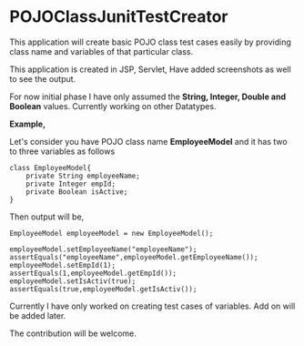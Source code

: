 # POJOClassJunitTestCreator
This application will create basic POJO class test cases easily by providing class name and variables of that particular class.

This application is created in JSP, Servlet, Have added screenshots as well to see the output.

For now initial phase I have only assumed the **String, Integer, Double and Boolean** values. Currently working on other Datatypes.

**Example,**

Let's consider you have POJO class name **EmployeeModel** and it has two to three variables as follows
```
class EmployeeModel{
  	private String employeeName;
  	private Integer empId;
  	private Boolean isActive;
}
```

Then output will be,
```
EmployeeModel employeeModel = new EmployeeModel();

employeeModel.setEmployeeName("employeeName");
assertEquals("employeeName",employeeModel.getEmployeeName());
employeeModel.setEmpId(1);
assertEquals(1,employeeModel.getEmpId());
employeeModel.setIsActiv(true);
assertEquals(true,employeeModel.getIsActiv());

```

Currently I have only worked on creating test cases of variables. Add on will be added later.



The contribution will be welcome.
